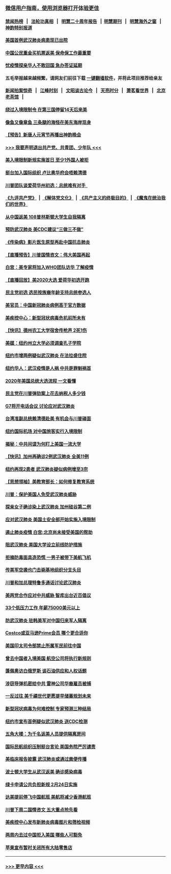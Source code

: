 ### [微信用户指南，使用浏览器打开体验更佳](https://github.com/gfw-breaker/banned-news1/blob/master/indexes/wechat-guide.md?t=0)
#### [禁闻热榜](热点新闻.md?t=0)  &nbsp;&nbsp;|&nbsp;&nbsp; [法轮功真相](https://github.com/gfw-breaker/truth/blob/master/README.md?t=0) &nbsp;&nbsp;|&nbsp;&nbsp; [明慧二十周年报告](https://github.com/gfw-breaker/mh-reports/blob/master/README.md?t=0) &nbsp;&nbsp;|&nbsp;&nbsp;[明慧期刊](https://github.com/gfw-breaker/mh-qikan) &nbsp;&nbsp;|&nbsp;&nbsp; [明慧海外之窗](https://github.com/gfw-breaker/mh-news/blob/master/README.md?t=0) &nbsp;&nbsp;|&nbsp;&nbsp; [神韵特别报道](https://github.com/gfw-breaker/mh-news/blob/master/shenyun.md?t=0)
#### [美国首例武汉肺炎病患现已出院](../pages/nsc412/n11842740.md?t=02041833) 
#### [中国公民重金买机票返美  保命保工作最重要](../pages/nsc412/n11843282.md?t=02041833) 
#### [忧疫情探亲华人不敢回国  急办签证延期](../pages/nsc412/n11843344.md?t=02041833) 
#### 五毛举报越来越频繁，请网友们前往下载 [一键翻墙软件](https://github.com/gfw-breaker/ssr-accounts)，并将此项目推荐给亲友
#### [新闻拍案惊奇](https://github.com/gfw-breaker/banned-news1/blob/master/pages/link4.md) &nbsp;&nbsp;|&nbsp;&nbsp; [江峰时刻](https://github.com/gfw-breaker/banned-news1/blob/master/pages/link4.md) &nbsp;&nbsp;|&nbsp;&nbsp; [文昭谈古论今](https://github.com/gfw-breaker/banned-news1/blob/master/pages/link4.md) &nbsp;&nbsp;|&nbsp;&nbsp; [天亮时分](https://github.com/gfw-breaker/banned-news1/blob/master/pages/link4.md) &nbsp;&nbsp;|&nbsp;&nbsp; [萧茗看世界](https://github.com/gfw-breaker/banned-news1/blob/master/pages/link4.md) &nbsp;&nbsp;|&nbsp;&nbsp; [北京老茶馆](https://github.com/gfw-breaker/banned-news1/blob/master/pages/link4.md) &nbsp;&nbsp;|&nbsp;&nbsp; 
#### [绕过入境限制令  在第三国停留14天后来美](../pages/nsc412/n11843341.md?t=02041833) 
#### [像鱼又像章鱼 三条腿的海怪在美东海岸现身](../pages/nsc412/n11843092.md?t=02041833) 
#### [【预告】新唐人元宵节再播出神韵晚会](../pages/nsc412/n11843192.md?t=02041833) 
#### [>>> 我要声明退出共产党、共青团、少年队 <<<](https://github.com/begood0513/goodnews/blob/master/quit/letter.md) 
#### [美入境限制新规实施首日 至少1外国人被拒](../pages/nsc412/n11843058.md?t=02041833) 
#### [挺台加入国际组织 卢比奥华府会唔赖清德](../pages/nsc412/n11843023.md?t=02041833) 
#### [川普团队谈爱荷华州初选：总统难有对手  ](../pages/nsc412/n11842867.md?t=02041833) 
#### [《九评共产党》](https://github.com/begood0513/9ping.md/blob/master/README.md) &nbsp;|&nbsp; [《解体党文化》](../../../../jtdwh.md/blob/master/README.md)  &nbsp;|&nbsp; [《共产主义的终极目的》](../../../../gczydzjmd.md/blob/master/README.md) &nbsp;|&nbsp; [《魔鬼在统治我们的世界》](../../../../mgztzwmdsj.md/blob/master/README.md) 
#### [从中国返美 108普林斯顿大学生自我隔离](../pages/nsc412/n11842714.md?t=02041833) 
#### [预防武汉肺炎 美CDC建议“三做三不做”](../pages/nsc412/n11842700.md?t=02041833) 
#### [《传染病》影片医生原型再赴中国抗击肺炎](../pages/nsc412/n11842626.md?t=02041833) 
#### [【直播预告】川普国情咨文：伟大美国再起](../pages/nsc412/n11842079.md?t=02041833) 
#### [白宫：美专家将加入WHO团队访华 了解疫情](../pages/nsc412/n11842198.md?t=02041833) 
#### [【直播回放】美2020大选 爱荷华初选开跑](../pages/nsc412/n11841820.md?t=02041833) 
#### [民主党初选 选民按族裔年龄支持总统参选人](../pages/nsc412/n11842239.md?t=02041833) 
#### [美官员：中国新冠肺炎病例高于官方数据](../pages/nsc412/n11842452.md?t=02041833) 
#### [美疾控中心：新型冠状病毒危机前所未有](../pages/nsc412/n11842406.md?t=02041833) 
#### [【快讯】德州农工大学宿舍传枪声 2死1伤](../pages/nsc412/n11842279.md?t=02041833) 
#### [美媒：纽约州立大学必须调查孔子学院](../pages/nsc412/n11840637.md?t=02041833) 
#### [纽约市增两例疑似武汉肺炎 在法拉盛住院](../pages/nsc412/n11840625.md?t=02041833) 
#### [纽约华人：武汉疫情是人祸 中共是罪魁祸首](../pages/nsc412/n11840631.md?t=02041833) 
#### [2020年美国总统大选流程 一文看懂](../pages/nsc412/n11842056.md?t=02041833) 
#### [民主党在川普弹劾案上花去纳税人多少钱](../pages/nsc412/n11841941.md?t=02041833) 
#### [G7将开电话会议 讨论应对武汉肺炎](../pages/nsc412/n11841658.md?t=02041833) 
#### [台湾准副总统赖清德赴美 有机会与川普碰面](../pages/nsc412/n11841332.md?t=02041833) 
#### [纽约国际机场  对中国旅客实行入境限制](../pages/nsc412/n11840619.md?t=02041833) 
#### [揭秘：中共间谍为何盯上美国一流大学](../pages/nsc412/n11840270.md?t=02041833) 
#### [【快讯】加州再确诊2例武汉肺炎 全美11例](../pages/nsc412/n11840339.md?t=02041833) 
#### [纽约再现2患者 武汉肺炎疑似病例增至3宗](../pages/nsc412/n11840010.md?t=02041833) 
#### [【思想领袖】美教育部长：如何修复教育系统](../pages/nsc412/n11690865.md?t=02041833) 
#### [川普：保护美国人免受武汉肺炎威胁](../pages/nsc412/n11839718.md?t=02041833) 
#### [探亲女子确诊染上武汉肺炎 加州硅谷第二例](../pages/nsc412/n11839784.md?t=02041833) 
#### [应对武汉肺炎 美国土安全部开始实施入境限制](../pages/nsc412/n11839729.md?t=02041833) 
#### [遏止肺炎疫情 白宫:北京尚未接受美国的帮助](../pages/nsc412/n11839660.md?t=02041833) 
#### [阻武汉肺炎 美国大学设立前线防护措施](../pages/nsc412/n11839479.md?t=02041833) 
#### [拒摘防毒面具造恐慌 一男子被带下美航飞机](../pages/nsc412/n11839455.md?t=02041833) 
#### [传美军空袭也门击毙基地组织分支头目](../pages/nsc412/n11839210.md?t=02041833) 
#### [川普和加总理特鲁多通话讨论武汉肺炎](../pages/nsc412/n11839128.md?t=02041833) 
#### [美两党合作应对中共威胁 智库出台近百倡议](../pages/nsc412/n11838437.md?t=02041833) 
#### [33个低压力工作 年薪75000美元以上](../pages/nsc412/n11834441.md?t=02041833) 
#### [防武汉肺炎 驻韩美军对中国归来军人隔离](../pages/nsc412/n11838970.md?t=02041833) 
#### [Costco或亚马逊Prime会员 哪个更合适你](../pages/nsc412/n11834459.md?t=02041833) 
#### [美国印太司令部禁止所属军民前往中国](../pages/nsc412/n11838418.md?t=02041833) 
#### [曾去中国者入境美国 航空公司将执行新规则](../pages/nsc412/n11838375.md?t=02041833) 
#### [蓬佩奥访白俄罗斯 谈石油供应和人权话题](../pages/nsc412/n11838242.md?t=02041833) 
#### [涉窃导弹机密给中共 雷神公司华裔雇员被捕](../pages/nsc412/n11838129.md?t=02041833) 
#### [一反过往 美千禧世代更愿提早储蓄规划未来](../pages/nsc412/n11837601.md?t=02041833) 
#### [新型冠状病毒为何难控制 专家预测三种结局](../pages/nsc412/n11838002.md?t=02041833) 
#### [纽约市宣布首例疑似武汉肺炎 送CDC检测](../pages/nsc412/n11837852.md?t=02041833) 
#### [五角大楼：为千名返美人员提供隔离房间](../pages/nsc412/n11837831.md?t=02041833) 
#### [国际民航组织压制挺台言论 美国务院严厉谴责](../pages/nsc412/n11837791.md?t=02041833) 
#### [美临床报告披露 武汉肺炎或通过粪便传播](../pages/nsc412/n11837626.md?t=02041833) 
#### [波士顿大学生从武汉返美 确诊感染病毒](../pages/nsc412/n11837580.md?t=02041833) 
#### [绿卡申请公共负担新规 2月24日实施](../pages/nsc412/n11836634.md?t=02041833) 
#### [达美提前停飞中国航班 美航将减少香港航班](../pages/nsc412/n11837649.md?t=02041833) 
#### [川普下周二国情咨文 五大重点抢先看](../pages/nsc412/n11837512.md?t=02041833) 
#### [美疾控中心发布新肺炎病毒图片和筛检视频](../pages/nsc412/n11837491.md?t=02041833) 
#### [两周内去过中国拒入美国 哪些人可豁免](../pages/nsc412/n11837400.md?t=02041833) 
#### [苹果宣布暂时关闭所有大陆零售店](../pages/nsc412/n11837097.md?t=02041833) 

----
#### [ >>> 更早内容 <<< ](../indexes/nsc412-earlier.md)
